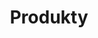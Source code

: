 ---
layout: products
page_name: Produkty
title: Produkty
description: TreeHouse to miejsce, w którym znajdziesz wskazówki dotyczące domu i ogrodu. Zainspiruj się się pomysłami i znajdź produkty odpowiadające Twoim oczekiwaniom.
h1: Zainspiruj się i stwórz z nami swój wymarzony dom!
seo_section:
    title: Zainspiruj się najnowszymi trendami
    content: |-
        Postaw na oryginalne aranżacje w swoim domu lub mieszkaniu. Zainspiruj się naszymi pomysłami dotyczącymi wnętrz domowych oraz ich dekoracji. W propozycjach Treehouse znajdziesz projekty, które charakteryzuje nowoczesny design. Wolisz klasykę? Przygotowaliśmy także nowe wydania tradycyjnego wystroju. Na naszej stronie znajdziesz także najnowsze trendy wnętrzarskie.
---